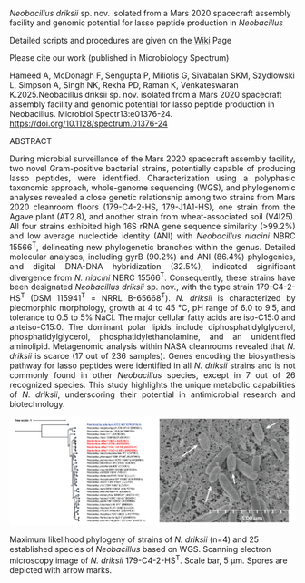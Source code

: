 _Neobacillus driksii_ sp. nov. isolated from a Mars 2020 spacecraft assembly facility and genomic potential for lasso peptide production in _Neobacillus_

Detailed scripts and procedures are given on the [Wiki](https://github.com/RamanLab/Neobacillus/wiki) Page

Please cite our work (published in Microbiology Spectrum)

Hameed A, McDonagh F, Sengupta P, Miliotis G, Sivabalan SKM, Szydlowski L, Simpson A, Singh NK, Rekha PD, Raman K, Venkateswaran K.2025.Neobacillus driksii sp. nov. isolated from a Mars 2020 spacecraft assembly facility and genomic potential for lasso peptide production in Neobacillus. Microbiol Spectr13:e01376-24. https://doi.org/10.1128/spectrum.01376-24

ABSTRACT 

<p align="justify">
During microbial surveillance of the Mars 2020 spacecraft assembly facility, two novel Gram-positive bacterial strains, potentially capable of producing lasso peptides, were identified. Characterization using a polyphasic taxonomic approach, whole-genome sequencing (WGS), and phylogenomic analyses revealed a close genetic relationship among two strains from Mars 2020 cleanroom floors (179-C4-2-HS, 179-J1A1-HS), one strain from the Agave plant (AT2.8), and another strain from wheat-associated soil (V4I25). All four strains exhibited high 16S rRNA gene sequence similarity (>99.2%) and low average nucleotide identity (ANI) with <i>Neobacillus niacini</i> NBRC 15566<sup>T</sup>, delineating new phylogenetic branches within the genus. Detailed molecular analyses, including gyrB (90.2%) and ANI (86.4%) phylogenies, and digital DNA-DNA hybridization (32.5%), indicated significant divergence from <i>N. niacini</i> NBRC 15566<sup>T</sup>. Consequently, these strains have been designated <i>Neobacillus driksii</i> sp. nov., with the type strain 179-C4-2-HS<sup>T</sup> (DSM 115941<sup>T</sup> = NRRL B-65668<sup>T</sup>). <i>N. driksii</i> is characterized by pleomorphic morphology, growth at 4 to 45 °C, pH range of 6.0 to 9.5, and tolerance to 0.5 to 5% NaCl. The major cellular fatty acids are iso-C15:0 and anteiso-C15:0. The dominant polar lipids include diphosphatidylglycerol, phosphatidylglycerol, phosphatidylethanolamine, and an unidentified aminolipid. Metagenomic analysis within NASA cleanrooms revealed that <i>N. driksii</i> is scarce (17 out of 236 samples).  Genes encoding the biosynthesis pathway for lasso peptides were identified in all <i>N. driksii</i> strains and is not commonly found in other <i>Neobacillus</i> species, except in 7 out of 26 recognized species. This study highlights the unique metabolic capabilities of <i>N. driksii</i>, underscoring their potential in antimicrobial research and biotechnology.
</p>

<p align="center">
<a href="https://github.com/RamanLab/Neobacillus/blob/main/Neobacillus.png"><img src="https://github.com/RamanLab/Neobacillus/blob/main/Neobacillus.png"></a>
</p>

Maximum likelihood phylogeny of strains of _N. driksii_ (n=4) and 25 established species of _Neobacillus_ based on WGS. Scanning electron microscopy image of _N. driksii_ 179-C4-2-HS<sup>T</sup>. Scale bar, 5 μm. Spores are depicted with arrow marks.
